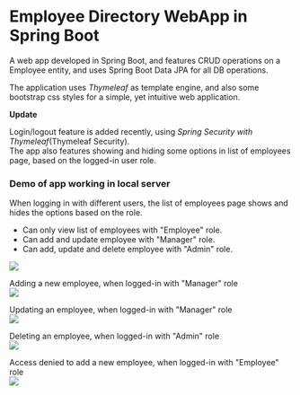 # Employee Directory WebApp in Spring Boot
A web app developed in Spring Boot, and features CRUD operations on a Employee entity, and uses Spring Boot Data JPA for all DB operations.

The application uses *Thymeleaf* as template engine, and also some bootstrap css styles for a simple, yet intuitive web application.

**Update**

Login/logout feature is added recently, using *Spring Security with Thymeleaf*(Thymeleaf Security).  
The app also features showing and hiding some options in list of employees page, based on the logged-in user role.

### Demo of app working in local server

When logging in with different users, the list of employees page shows and hides the options based on the role.
* Can only view list of employees with "Employee" role. 
* Can add and update employee with "Manager" role. 
* Can add, update and delete employee with "Admin" role.  
 
![](https://github.com/Divya0319/employee-dir-webApp-spring-boot/blob/master/screencaptures/different-users-login.gif)  

Adding a new employee, when logged-in with "Manager" role  
![](https://github.com/Divya0319/employee-dir-webApp-spring-boot/blob/master/screencaptures/add-employee.gif)  

      
Updating an employee, when logged-in with "Manager" role  
![](https://github.com/Divya0319/employee-dir-webApp-spring-boot/blob/master/screencaptures/update-employee.gif)  

 Deleting an employee, when logged-in with "Admin" role  
![](https://github.com/Divya0319/employee-dir-webApp-spring-boot/blob/master/screencaptures/delete-employee.gif)  

Access denied to add a new employee, when logged-in with "Employee" role  
![](https://github.com/Divya0319/employee-dir-webApp-spring-boot/blob/master/screencaptures/access-denied-employee-role.gif)
